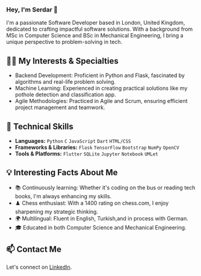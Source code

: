 ### Hey, I'm Serdar 👋

I'm a passionate Software Developer based in London, United Kingdom, dedicated to crafting impactful software solutions. With a background from MSc in Computer Science and BSc in Mechanical Engineering, I bring a unique perspective to problem-solving in tech.

## 👨‍💻 My Interests & Specialties

- Backend Development: Proficient in Python and Flask, fascinated by algorithms and real-life problem solving.
- Machine Learning: Experienced in creating practical solutions like my pothole detection and classification app.
- Agile Methodologies: Practiced in Agile and Scrum, ensuring efficient project management and teamwork.

## 🔧 Technical Skills

- **Languages:** `Python` `C` `JavaScript` `Dart` `HTML/CSS`
- **Frameworks & Libraries:** `Flask` `TensorFlow` `Bootstrap` `NumPy` `OpenCV`
- **Tools & Platforms:** `Flutter` `SQLite` `Jupyter` `Notebook` `UMLet`

## 💡 Interesting Facts About Me

- 📚 Continuously learning: Whether it's coding on the bus or reading tech books, I'm always enhancing my skills.
- ♟️ Chess enthusiast: With a 1400 rating on chess.com, I enjoy sharpening my strategic thinking.
- 🌍 Multilingual: Fluent in English, Turkish,and in process with German.
- 🎓 Educated in both Computer Science and Mechanical Engineering.

## 📫 Contact Me

Let's connect on [LinkedIn](https://www.linkedin.com/in/pserdarakin/).

